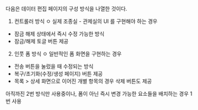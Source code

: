 
다음은 데이터 편집 페이지의 구성 방식을 나열한 것이다.

1. 컨트롤러 방식
ㅇ 실제 조종실 - 관제실의 UI 를 구현해야 하는 경우
- 잠금 해제 상태에서 즉시 수정 가능한 방식
- 잠금/해제 토글 버튼 제공

2. 인풋 폼 방식
ㅇ 일반적인 폼 화면을 구현하는 경우
- 전송 버튼을 눌렀을 때 수정되는 방식
- 복구/초기화(수정/생성 페이지) 버튼 제공
- 목록 > 상세 화면으로 이어진 개별 항목의 경우 삭제 버튼도 제공

아직까진 2번 방식만 사용중이나, 폼이 아닌 즉시 변경 가능한 요소들을 배치하는 경우 1번 사용
